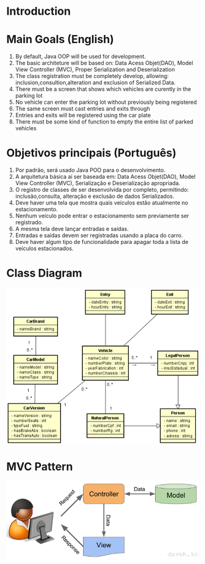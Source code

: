 # Introduction

# Main Goals (English)
1. By default, Java OOP will be used for development. 
2. The basic architeture will be based on: Data Acess Objet(DAO), Model View Controller (MVC), Proper Serialization and Deserialization
3. The class registration must be completely develop, allowing: inclusion,consultion,alteration and exclusion of Serialized Data.
4. There must be a screen that shows which vehicles are curently in the parking lot
5. No vehicle can enter the parking lot without previously being registered
6. The same screen must cast entries and exits through
7. Entries and exits will be registered using the car plate
8. There must be some kind of function to empty the entire list of parked vehicles

# Objetivos principais (Português)
1. Por padrão, será usado Java POO para o desenvolvimento.
2. A arquitetura básica ai ser baseada em: Data Acess Objet(DAO), Model View Controller (MVC), Serialização e Deserialização apropriada.
3. O registro de classes de ser desenvolvida por completo, permitindo: inclusão,consulta, alteração e exclusão de dados Serializados.
4. Deve haver uma tela que mostra quais veículos estão atualmente no estacionamento.
5. Nenhum veículo pode entrar o estacionamento sem previamente ser registrado.
6. A mesma tela deve lançar entradas e saídas.
7. Entradas e saídas devem ser registradas usando a placa do carro.
8. Deve haver algum tipo de funcionalidade para apagar toda a lista de veículos estacionados.

# Class Diagram
![alt text](https://github.com/pedro-ca/Parking-Lot-Control/blob/master/Expecifications/Classes%20Diagram%20PNG.PNG?raw=true)

# MVC Pattern
![alt text](https://github.com/pedro-ca/Parking-Lot-Control/blob/master/Expecifications/mvc%20pattern.png?raw=true)
